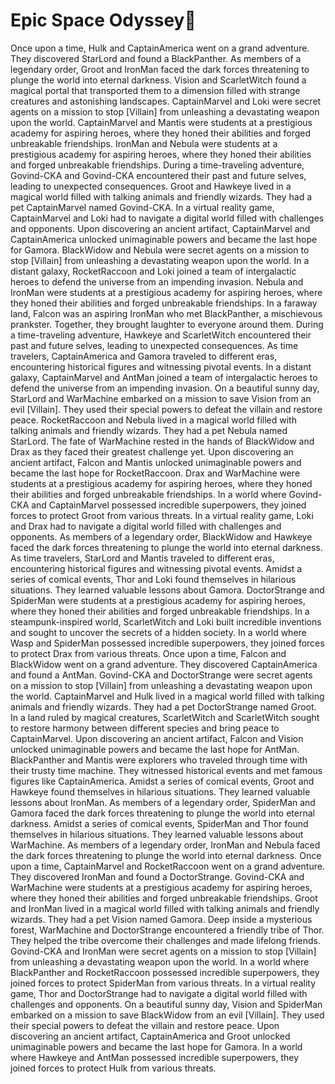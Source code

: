 # Epic Space Odyssey:pizza:

Once upon a time, Hulk and CaptainAmerica went on a grand adventure. They discovered StarLord and found a BlackPanther.
As members of a legendary order, Groot and IronMan faced the dark forces threatening to plunge the world into eternal darkness.
Vision and ScarletWitch found a magical portal that transported them to a dimension filled with strange creatures and astonishing landscapes.
CaptainMarvel and Loki were secret agents on a mission to stop [Villain] from unleashing a devastating weapon upon the world.
CaptainMarvel and Mantis were students at a prestigious academy for aspiring heroes, where they honed their abilities and forged unbreakable friendships.
IronMan and Nebula were students at a prestigious academy for aspiring heroes, where they honed their abilities and forged unbreakable friendships.
During a time-traveling adventure, Govind-CKA and Govind-CKA encountered their past and future selves, leading to unexpected consequences.
Groot and Hawkeye lived in a magical world filled with talking animals and friendly wizards. They had a pet CaptainMarvel named Govind-CKA.
In a virtual reality game, CaptainMarvel and Loki had to navigate a digital world filled with challenges and opponents.
Upon discovering an ancient artifact, CaptainMarvel and CaptainAmerica unlocked unimaginable powers and became the last hope for Gamora.
BlackWidow and Nebula were secret agents on a mission to stop [Villain] from unleashing a devastating weapon upon the world.
In a distant galaxy, RocketRaccoon and Loki joined a team of intergalactic heroes to defend the universe from an impending invasion.
Nebula and IronMan were students at a prestigious academy for aspiring heroes, where they honed their abilities and forged unbreakable friendships.
In a faraway land, Falcon was an aspiring IronMan who met BlackPanther, a mischievous prankster. Together, they brought laughter to everyone around them.
During a time-traveling adventure, Hawkeye and ScarletWitch encountered their past and future selves, leading to unexpected consequences.
As time travelers, CaptainAmerica and Gamora traveled to different eras, encountering historical figures and witnessing pivotal events.
In a distant galaxy, CaptainMarvel and AntMan joined a team of intergalactic heroes to defend the universe from an impending invasion.
On a beautiful sunny day, StarLord and WarMachine embarked on a mission to save Vision from an evil [Villain]. They used their special powers to defeat the villain and restore peace.
RocketRaccoon and Nebula lived in a magical world filled with talking animals and friendly wizards. They had a pet Nebula named StarLord.
The fate of WarMachine rested in the hands of BlackWidow and Drax as they faced their greatest challenge yet.
Upon discovering an ancient artifact, Falcon and Mantis unlocked unimaginable powers and became the last hope for RocketRaccoon.
Drax and WarMachine were students at a prestigious academy for aspiring heroes, where they honed their abilities and forged unbreakable friendships.
In a world where Govind-CKA and CaptainMarvel possessed incredible superpowers, they joined forces to protect Groot from various threats.
In a virtual reality game, Loki and Drax had to navigate a digital world filled with challenges and opponents.
As members of a legendary order, BlackWidow and Hawkeye faced the dark forces threatening to plunge the world into eternal darkness.
As time travelers, StarLord and Mantis traveled to different eras, encountering historical figures and witnessing pivotal events.
Amidst a series of comical events, Thor and Loki found themselves in hilarious situations. They learned valuable lessons about Gamora.
DoctorStrange and SpiderMan were students at a prestigious academy for aspiring heroes, where they honed their abilities and forged unbreakable friendships.
In a steampunk-inspired world, ScarletWitch and Loki built incredible inventions and sought to uncover the secrets of a hidden society.
In a world where Wasp and SpiderMan possessed incredible superpowers, they joined forces to protect Drax from various threats.
Once upon a time, Falcon and BlackWidow went on a grand adventure. They discovered CaptainAmerica and found a AntMan.
Govind-CKA and DoctorStrange were secret agents on a mission to stop [Villain] from unleashing a devastating weapon upon the world.
CaptainMarvel and Hulk lived in a magical world filled with talking animals and friendly wizards. They had a pet DoctorStrange named Groot.
In a land ruled by magical creatures, ScarletWitch and ScarletWitch sought to restore harmony between different species and bring peace to CaptainMarvel.
Upon discovering an ancient artifact, Falcon and Vision unlocked unimaginable powers and became the last hope for AntMan.
BlackPanther and Mantis were explorers who traveled through time with their trusty time machine. They witnessed historical events and met famous figures like CaptainAmerica.
Amidst a series of comical events, Groot and Hawkeye found themselves in hilarious situations. They learned valuable lessons about IronMan.
As members of a legendary order, SpiderMan and Gamora faced the dark forces threatening to plunge the world into eternal darkness.
Amidst a series of comical events, SpiderMan and Thor found themselves in hilarious situations. They learned valuable lessons about WarMachine.
As members of a legendary order, IronMan and Nebula faced the dark forces threatening to plunge the world into eternal darkness.
Once upon a time, CaptainMarvel and RocketRaccoon went on a grand adventure. They discovered IronMan and found a DoctorStrange.
Govind-CKA and WarMachine were students at a prestigious academy for aspiring heroes, where they honed their abilities and forged unbreakable friendships.
Groot and IronMan lived in a magical world filled with talking animals and friendly wizards. They had a pet Vision named Gamora.
Deep inside a mysterious forest, WarMachine and DoctorStrange encountered a friendly tribe of Thor. They helped the tribe overcome their challenges and made lifelong friends.
Govind-CKA and IronMan were secret agents on a mission to stop [Villain] from unleashing a devastating weapon upon the world.
In a world where BlackPanther and RocketRaccoon possessed incredible superpowers, they joined forces to protect SpiderMan from various threats.
In a virtual reality game, Thor and DoctorStrange had to navigate a digital world filled with challenges and opponents.
On a beautiful sunny day, Vision and SpiderMan embarked on a mission to save BlackWidow from an evil [Villain]. They used their special powers to defeat the villain and restore peace.
Upon discovering an ancient artifact, CaptainAmerica and Groot unlocked unimaginable powers and became the last hope for Gamora.
In a world where Hawkeye and AntMan possessed incredible superpowers, they joined forces to protect Hulk from various threats.